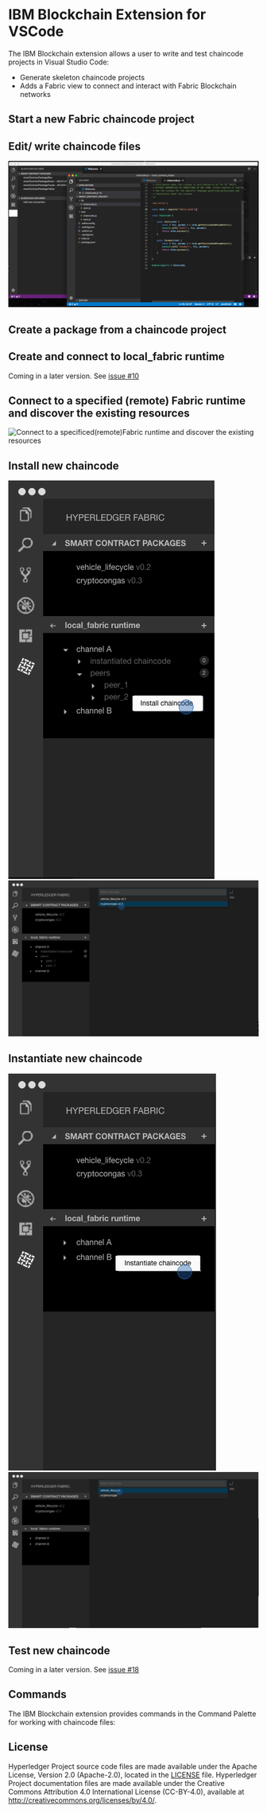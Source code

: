 # IBM Blockchain Extension for VSCode
<!---Installing instructions
--->
<!---Short description of what the extension allows the user to do and key features in bullet points below 
--->
The IBM Blockchain extension allows a user to write and test chaincode projects in Visual Studio Code:
* Generate skeleton chaincode projects
* Adds a Fabric view to connect and interact with Fabric Blockchain networks

<!---Things you can do in the Explorer view once the extension is installed
--->
## Start a new Fabric chaincode project
<!---Short explanation with code-blocks
--->
<!---Video of prototype click-through 
--->
<!---Link to docs with further instructions
--->
## Edit/ write chaincode files
<!---Short explanation with code-blocks
--->
![Edit chaincode files](https://github.com/simran-sohanpal/fabric-vscode-extension/blob/master/4%20.edit%20chaincode.png "Edit chaincode files")
<!---Link to docs with further instructions
--->
## Create a package from a chaincode project
<!---Short explanation with code-blocks
--->
<!---Screenshot of UI/Video of prototype click-through 
--->
<!---Link to docs with further instructions
--->

<!---Things you can do in the Fabric view once the extension is installed
--->
<!---Introduction to Fabric view
--->
## Create and connect to local_fabric runtime
Coming in a later version. See [issue #10](https://github.ibm.com/IBM-Blockchain/fabric-vscode-extension/issues/10) 
<!---Short explanation with code-blocks
--->
<!---Screenshot of UI/Video of prototype click-through 
--->
<!---Link to docs with further instructions
--->
## Connect to a specified (remote) Fabric runtime and discover the existing resources
<!---Short explanation with code-blocks
--->
![Connect to a specificed(remote)Fabric runtime and discover the existing resources](https://github.com/simran-sohanpal/fabric-vscode-extension/blob/master/resources.png "Connect to the network and discover the existing resources")
<!---Link to docs with further instructions
--->
## Install new chaincode
<!---Short explanation with code-blocks
--->
![Install new chaincode](https://github.com/simran-sohanpal/fabric-vscode-extension/blob/master/install%20chaincode%201.png "Install new chaincode")
![Install new chaincode](https://github.com/simran-sohanpal/fabric-vscode-extension/blob/master/install%20chaincode%202.png "Install new chaincode")
<!---Link to docs with further instructions
--->
## Instantiate new chaincode
<!---Short explanation with code-blocks
--->
![Instantiate new chaincode](https://github.com/simran-sohanpal/fabric-vscode-extension/blob/master/instantiate%20chaincode%201.png "Instantiate new chaincode")
![Instantiate new chaincode](https://github.com/simran-sohanpal/fabric-vscode-extension/blob/master/instantiate%20chaincode%202.png "Instantiate new chaincode")
<!---Link to docs with further instructions
--->
## Test new chaincode
<!---Short explanation with code-blocks
--->
<!---Screenshot of UI/Video of prototype click-through 
--->
Coming in a later version. See [issue #18](https://github.ibm.com/IBM-Blockchain/fabric-vscode-extension/issues/18)
<!---Link to docs with further instructions
--->
## Commands
The IBM Blockchain extension provides commands in the Command Palette for working with chaincode files:
<!---Table of commands with columns: 'command' and 'description'
--->
## License <a name="license"></a>
Hyperledger Project source code files are made available under the Apache License, Version 2.0 (Apache-2.0), located in the [LICENSE](LICENSE) file. Hyperledger Project documentation files are made available under the Creative Commons Attribution 4.0 International License (CC-BY-4.0), available at http://creativecommons.org/licenses/by/4.0/.
